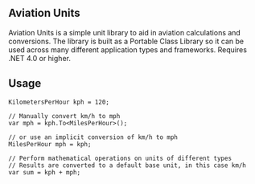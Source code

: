 Aviation Units
---------------


Aviation Units is a simple unit library to aid in aviation calculations and conversions. The library is built as a Portable Class Library so it can be used across many different application types and frameworks. Requires .NET 4.0 or higher.

Usage
-----
    KilometersPerHour kph = 120;
    
    // Manually convert km/h to mph
    var mph = kph.To<MilesPerHour>();

    // or use an implicit conversion of km/h to mph
    MilesPerHour mph = kph;

    // Perform mathematical operations on units of different types 
    // Results are converted to a default base unit, in this case km/h
    var sum = kph + mph;
